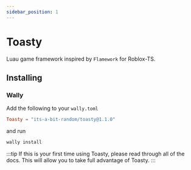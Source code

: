 ```yaml
---
sidebar_position: 1
---
```


# Toasty

Luau game framework inspired by `Flamework` for Roblox-TS.

## Installing

### Wally

Add the following to your `wally.toml`

```toml
Toasty = "its-a-bit-random/toasty@1.1.0"
```

and run

```sh
wally install
```

:::tip
If this is your first time using Toasty, please read through all of the docs. This will allow you to take full advantage of Toasty.
:::